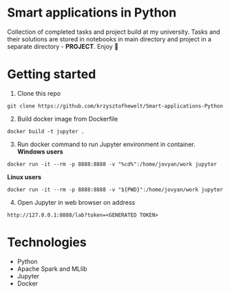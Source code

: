 # Smart applications in Python
Collection of completed tasks and project build at my university.
Tasks and their solutions are stored in notebooks in main directory and project in a separate directory - **PROJECT**.
Enjoy :muscle:

# Getting started
1. Clone this repo
```
git clone https://github.com/krzysztofhewelt/Smart-applications-Python
```
2. Build docker image from Dockerfile
```
docker build -t jupyter .
```
3. Run docker command to run Jupyter environment in container.
**Windows users**
```
docker run -it --rm -p 8888:8888 -v "%cd%":/home/jovyan/work jupyter
```
**Linux users**
```
docker run -it --rm -p 8888:8888 -v "${PWD}":/home/jovyan/work jupyter
```
4. Open Jupyter in web browser on address
```
http://127.0.0.1:8888/lab?token=<GENERATED TOKEN>
```

# Technologies
- Python
- Apache Spark and MLlib
- Jupyter
- Docker
